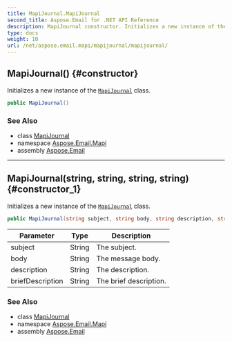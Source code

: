 ```yaml
---
title: MapiJournal.MapiJournal
second_title: Aspose.Email for .NET API Reference
description: MapiJournal constructor. Initializes a new instance of the MapiJournal class
type: docs
weight: 10
url: /net/aspose.email.mapi/mapijournal/mapijournal/
---
```

## MapiJournal() {#constructor}

Initializes a new instance of the [`MapiJournal`](../) class.

```csharp
public MapiJournal()
```

### See Also

* class [MapiJournal](../)
* namespace [Aspose.Email.Mapi](../../mapijournal/)
* assembly [Aspose.Email](../../../)

---

## MapiJournal(string, string, string, string) {#constructor_1}

Initializes a new instance of the [`MapiJournal`](../) class.

```csharp
public MapiJournal(string subject, string body, string description, string briefDescription)
```

| Parameter | Type | Description |
| --- | --- | --- |
| subject | String | The subject. |
| body | String | The message body. |
| description | String | The description. |
| briefDescription | String | The brief description. |

### See Also

* class [MapiJournal](../)
* namespace [Aspose.Email.Mapi](../../mapijournal/)
* assembly [Aspose.Email](../../../)


